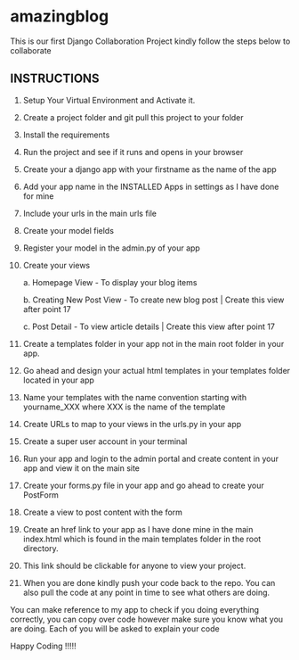 # amazingblog
This is our first Django Collaboration Project kindly follow the steps below to collaborate

## INSTRUCTIONS
1. Setup Your Virtual Environment and Activate it.
2. Create a project folder and git pull this project to your folder
3. Install the requirements
4. Run the project and see if it runs and opens in your browser
5. Create your a django app with your firstname as the name of the app
6. Add your app name in the INSTALLED Apps in settings as I have done for mine
7. Include your urls in the main urls file
8. Create your model fields
9. Register your model in the admin.py of your app
10. Create your views

    a. Homepage View - To display your blog items
    
    b. Creating New Post View - To create new blog post | Create this view after point 17
    
    c. Post Detail - To view article details | Create this view after point 17

11. Create a templates folder in your app not in the main root folder in your app.
12. Go ahead and design your actual html templates in your templates folder located in your app
13. Name your templates with the name convention starting with yourname_XXX where XXX is the name of the template
14. Create URLs to map to your views in the urls.py in your app
15. Create a super user account in your terminal 
16. Run your app and login to the admin portal and create content in your app and view it on the main site
17. Create your forms.py file in your app and go ahead to create your PostForm
18. Create a view to post content with the form
19. Create an href link to your app as I have done mine in the main index.html which is found in the main templates folder in the root directory.
20. This link should be clickable for anyone to view your project.
21. When you are done kindly push your code back to the repo. You can also pull the code at any point in time to see what others are doing.

You can make reference to my app to check if you doing everything correctly, you can copy over code however make sure you know what you are doing. Each of you will be asked to explain your code

Happy Coding !!!!!
